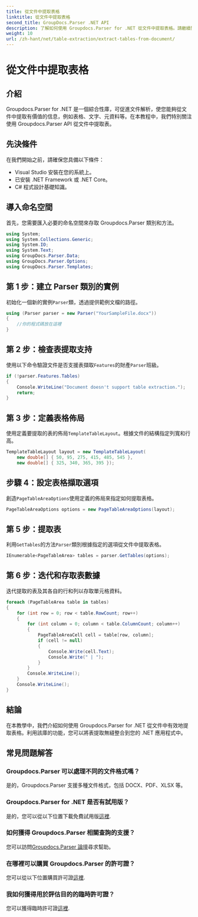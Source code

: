 ```yaml
---
title: 從文件中提取表格
linktitle: 從文件中提取表格
second_title: GroupDocs.Parser .NET API
description: 了解如何使用 Groupdocs.Parser for .NET 從文件中提取表格。請繼續閱讀有關整合此功能的詳細指南。
weight: 10
url: /zh-hant/net/table-extraction/extract-tables-from-document/
---
```


# 從文件中提取表格

## 介紹
Groupdocs.Parser for .NET 是一個綜合性庫，可促進文件解析，使您能夠從文件中提取有價值的信息，例如表格、文字、元資料等。在本教程中，我們特別關注使用 Groupdocs.Parser API 從文件中提取表。
## 先決條件
在我們開始之前，請確保您具備以下條件：
- Visual Studio 安裝在您的系統上。
- 已安裝 .NET Framework 或 .NET Core。
- C# 程式設計基礎知識。

## 導入命名空間
首先，您需要匯入必要的命名空間來存取 Groupdocs.Parser 類別和方法。
```csharp
using System;
using System.Collections.Generic;
using System.IO;
using System.Text;
using GroupDocs.Parser.Data;
using GroupDocs.Parser.Options;
using GroupDocs.Parser.Templates;
```
## 第 1 步：建立 Parser 類別的實例
初始化一個新的實例`Parser`類，透過提供範例文檔的路徑。
```csharp
using (Parser parser = new Parser("YourSampleFile.docx"))
{
    //你的程式碼放在這裡
}
```
## 第 2 步：檢查表提取支持
使用以下命令驗證文件是否支援表擷取`Features`的財產`Parser`班級。
```csharp
if (!parser.Features.Tables)
{
    Console.WriteLine("Document doesn't support table extraction.");
    return;
}
```
## 第 3 步：定義表格佈局
使用定義要提取的表的佈局`TemplateTableLayout`。根據文件的結構指定列寬和行高。
```csharp
TemplateTableLayout layout = new TemplateTableLayout(
    new double[] { 50, 95, 275, 415, 485, 545 },
    new double[] { 325, 340, 365, 395 });
```
## 步驟 4：設定表格擷取選項
創造`PageTableAreaOptions`使用定義的佈局來指定如何提取表格。
```csharp
PageTableAreaOptions options = new PageTableAreaOptions(layout);
```
## 第 5 步：提取表
利用`GetTables`的方法`Parser`類別根據指定的選項從文件中提取表格。
```csharp
IEnumerable<PageTableArea> tables = parser.GetTables(options);
```
## 第 6 步：迭代和存取表數據
迭代提取的表及其各自的行和列以存取單元格資料。
```csharp
foreach (PageTableArea table in tables)
{
    for (int row = 0; row < table.RowCount; row++)
    {
        for (int column = 0; column < table.ColumnCount; column++)
        {
            PageTableAreaCell cell = table[row, column];
            if (cell != null)
            {
                Console.Write(cell.Text);
                Console.Write(" | ");
            }
        }
        Console.WriteLine();
    }
    Console.WriteLine();
}
```
## 結論
在本教學中，我們介紹如何使用 Groupdocs.Parser for .NET 從文件中有效地提取表格。利用該庫的功能，您可以將表提取無縫整合到您的 .NET 應用程式中。

## 常見問題解答
### Groupdocs.Parser 可以處理不同的文件格式嗎？
是的，Groupdocs.Parser 支援多種文件格式，包括 DOCX、PDF、XLSX 等。
### Groupdocs.Parser for .NET 是否有試用版？
是的，您可以從以下位置下載免費試用版[這裡](https://releases.groupdocs.com/).
### 如何獲得 Groupdocs.Parser 相關查詢的支援？
您可以訪問[Groupdocs.Parser 論壇](https://forum.groupdocs.com/c/parser/17)尋求幫助。
### 在哪裡可以購買 Groupdocs.Parser 的許可證？
您可以從以下位置購買許可證[這裡](https://purchase.groupdocs.com/buy).
### 我如何獲得用於評估目的的臨時許可證？
您可以獲得臨時許可證[這裡](https://purchase.groupdocs.com/temporary-license/).